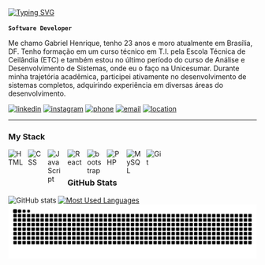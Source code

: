 <div>
  <a href="https://git.io/typing-svg">
    <img src="https://readme-typing-svg.demolab.com?font=Fira+Code&weight=500&size=22&pause=2000&color=718eee&random=false&width=524&lines=Welcome+to+my+profile!" alt="Typing SVG">
  </a>
</div>


**`Software Developer`**

Me chamo Gabriel Henrique, tenho 23 anos e moro atualmente em Brasília, DF. Tenho formação em um curso técnico em T.I. pela Escola Técnica de Ceilândia (ETC) e também estou no último período do curso de Análise e Desenvolvimento de Sistemas, onde eu o faço na Unicesumar. Durante minha trajetória acadêmica, participei ativamente no desenvolvimento de sistemas completos, adquirindo experiência em diversas áreas do desenvolvimento.

[![linkedin](https://custom-icon-badges.demolab.com/badge/-Linkedin-blue?style=for-the-badge&logo=logo--linkedin-svgrepo-com)](https://www.linkedin.com/in/gabriel-henrique-developer/)
[![instagram](https://custom-icon-badges.demolab.com/badge/-Instagram-F25278?style=for-the-badge&logo=logo--instagram-svgrepo-com)](https://www.instagram.com/gabrielhenss/)
[![phone](https://custom-icon-badges.demolab.com/badge/-whatsapp-palegreenn?style=for-the-badge&logo=logo--whatsapp-svgrepo-com)](https://wa.me/5561999311413)
[![email](https://custom-icon-badges.demolab.com/badge/-gabrielhss.dev@gmail.com-c1121f?style=for-the-badge&logo=mail&logoColor=white)]()
[![location](https://custom-icon-badges.demolab.com/badge/Brazil-22AB74?style=for-the-badge&logo=location&logoColor=white)]()

---

### My Stack


<img
    align="left"
    alt="HTML"
    title="HTML"
    width="30px"
    style="padding-right: 10px;"
    src="https://cdn.jsdelivr.net/gh/devicons/devicon@latest/icons/html5/html5-original.svg" />


<img
    align="left"
    alt="CSS"
    title="CSS"
    width="30px"
    style="padding-right: 10px;"
    src="https://cdn.jsdelivr.net/gh/devicons/devicon@latest/icons/css3/css3-original.svg" />

<img
    align="left"
    alt="JavaScript"
    title="JavaScript"
    width="30px"
    style="padding-right: 10px;"
    src="https://cdn.jsdelivr.net/gh/devicons/devicon@latest/icons/javascript/javascript-original.svg" />

<img
    align="left"
    alt="React"
    title="React"
    width="30px"
    style="padding-right: 10px;"
    src="https://cdn.jsdelivr.net/gh/devicons/devicon@latest/icons/react/react-original.svg" />

<img
    align="left"
    alt="bootstrap"
    title="bootstrap"
    width="30px"
    style="padding-right: 10px;"
    src="https://cdn.jsdelivr.net/gh/devicons/devicon@latest/icons/bootstrap/bootstrap-original.svg" />

<img
    align="left"
    alt="PHP"
    title="PHP"
    width="30px"
    style="padding-right: 10px;"
    src="https://cdn.jsdelivr.net/gh/devicons/devicon@latest/icons/php/php-original.svg" />

<img
    align="left"
    alt="MySQL"
    title="MySQL"
    width="30px"
    style="padding-right: 10px;"
    src="https://cdn.jsdelivr.net/gh/devicons/devicon@latest/icons/mysql/mysql-original.svg" />

<img
    align="left"
    alt="Git"
    title="Git"
    width="30px"
    style="padding-right: 10px;"
    src="https://cdn.jsdelivr.net/gh/devicons/devicon@latest/icons/git/git-original.svg" />

<br>
<br>


### GitHub Stats
<div>
  <img src="https://github-readme-stats-git-masterrstaa-rickstaa.vercel.app/api?username=gabrielhenss&hide_title=true&show_icons=true&include_all_commits=false&count_private=true&line_height=25&hide=issues&bg_color=000&title_color=718eee&text_color=FFF&border_radius=3&border_color=718eee&icon_color=718eee&theme=jolly" alt="GitHub stats">

<a href="https://github.com/gabrielhenss/github-readme-stats">
    <img src="https://github-readme-stats-git-masterrstaa-rickstaa.vercel.app/api/top-langs/?username=gabrielhenss&line_height=10&card_width=290&layout=compact&hide_title=false&count_private=true&langs_count=4&show_icons=true&title_color=718eee&bg_color=000&text_color=8B8B8B&border_radius=3&border_color=718eee&count_private=true" alt="Most Used Languages">
  </a>
</div>

<picture align="center">
  <source media="(prefers-color-scheme: dark)" srcset="https://raw.githubusercontent.com/gabrielhenss/gabrielhenss/output/github-contribution-grid-snake-dark.svg">
  <source media="(prefers-color-scheme: light)" srcset="https://raw.githubusercontent.com/gabrielhenss/gabrielhenss/output/github-contribution-grid-snake-dark.svg">
  <img align="center" alt="github contribution grid snake animation" src="https://raw.githubusercontent.com/gabrielhenss/gabrielhenss/output/github-contribution-grid-snake.svg">
</picture>
